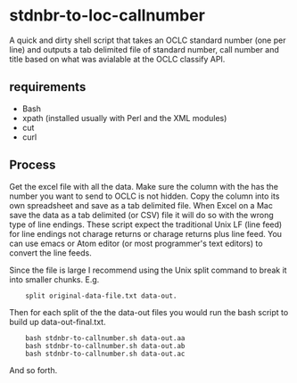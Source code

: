 
# stdnbr-to-loc-callnumber

A quick and dirty shell script that takes an OCLC standard number (one per line) and outputs a tab delimited file of standard number, call number and title based on what was avialable at the OCLC classify API.

## requirements

+ Bash
+ xpath (installed usually with Perl and the XML modules)
+ cut
+ curl


## Process

Get the excel file with all the data. Make sure the column with the has the number you want to send to OCLC
is not hidden. Copy the column into its own spreadsheet and save as a tab delimited file. When Excel on a Mac
save the data as a tab delimited (or CSV) file it will do so with the wrong type of line endings. These script
expect the traditional Unix LF (line feed) for line endings not charage returns or charage returns plus line feed.
You can use emacs or Atom editor (or most programmer's text editors) to convert the line feeds.

Since the file is large I recommend using the Unix split command to break it into smaller chunks. E.g.

```
    split original-data-file.txt data-out.
```

Then for each split of the the data-out files you would run the bash script to build up data-out-final.txt.

```
    bash stdnbr-to-callnumber.sh data-out.aa
    bash stdnbr-to-callnumber.sh data-out.ab
    bash stdnbr-to-callnumber.sh data-out.ac
```

And so forth.

